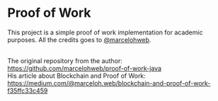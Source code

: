 # Proof of Work

This project is a simple proof of work implementation for academic purposes. 
All the credits goes to <a href="https://github.com/marcelohweb/">@marcelohweb</a>.
<br><br>

The original repository from the author: https://github.com/marcelohweb/proof-of-work-java
<br>
His article about Blockchain and Proof of Work: https://medium.com/@marceloh.web/blockchain-and-proof-of-work-f35ffc33c459
